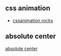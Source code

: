 ## css animation

- [cssanimation rocks](https://cssanimation.rocks/spheres/)

## absolute center

[absolute center](http://codepen.io/shshaw/full/gEiDt)
